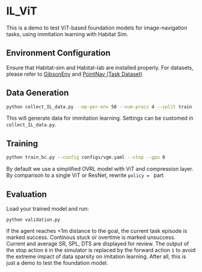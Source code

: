 # IL_ViT
This is a demo to test ViT-based foundation models for image-navigation tasks, using immitation learning with Habitat Sim.

## Environment Configuration
Ensure that Habitat-sim and Habitat-lab are installed properly. For datasets, please refer to [GibsonEnv](https://github.com/StanfordVL/GibsonEnv/blob/master/gibson/data/README.md) and [PointNav (Task Dataset)](https://github.com/facebookresearch/habitat-challenge/tree/challenge-2019)

## Data Generation
```bash
python collect_IL_data.py --ep-per-env 50 --num-procs 4 --split train --data-dir /your-path-to-save-data
```
This will generate data for immitation learning. Settings can be customed in `collect_IL_data.py`.

## Training
```bash
python train_bc.py --config configs/vgm.yaml --stop --gpu 0
```
   By default we use a simplified OVRL model with ViT and compression layer. By comparison to a single ViT or ResNet, rewrite `policy = ` part
## Evaluation
Load your trained model and run:
```
python validation.py
```
If the agent reaches <1m distance to the goal, the current task episode is marked success. Continous stuck or overtime is marked unsuccess. 
Current and average SR, SPL, DTS are displayed for review.
The output of the stop action `0` in the simulator is replaced by the forward action `1` to avoid the extreme impact of data sparsity on imitation learning. After all, this is just a demo to test the foundation model.
